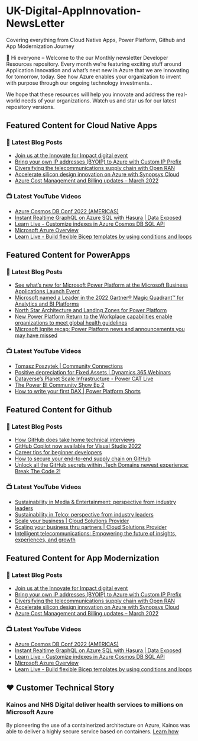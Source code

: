 # UK-Digital-AppInnovation-NewsLetter

Covering everything from Cloud Native Apps, Power Platform, Github and App Modernization Journey

👋 Hi everyone – Welcome to the our Monthly newsletter Developer Resources repository. Every month we’re featuring exciting stuff around Application Innovation and what’s next new in Azure that we are Innovating for tomorrow, today. See how Azure enables your organization to invent with purpose through our ongoing technology investments..


We hope that these resources will help you innovate and address the real-world needs of your organizations. Watch us and star us for our latest repository versions.

## Featured Content for Cloud Native Apps


### 📝 Latest Blog Posts

    
<!-- BLOGCNA:START -->
- [Join us at the Innovate for Impact digital event](https://azure.microsoft.com/blog/join-us-at-the-innovate-for-impact-digital-event/)
- [Bring your own IP addresses (BYOIP) to Azure with Custom IP Prefix](https://azure.microsoft.com/blog/bring-your-own-ip-addresses-byoip-to-azure-with-custom-ip-prefix/)
- [Diversifying the telecommunications supply chain with Open RAN](https://azure.microsoft.com/blog/diversifying-the-telecommunications-supply-chain-with-open-ran/)
- [Accelerate silicon design innovation on Azure with Synopsys Cloud](https://azure.microsoft.com/blog/accelerate-silicon-design-innovation-on-azure-with-synopsys-cloud/)
- [Azure Cost Management and Billing updates – March 2022](https://azure.microsoft.com/blog/azure-cost-management-and-billing-updates-march-2022/)
<!-- BLOGCNA:END -->

### 📺 Latest YouTube Videos

 
<!-- YOUTUBECNA:START -->
- [Azure Cosmos DB Conf 2022 &lpar;AMERICAS&rpar;](https://www.youtube.com/watch?v=aksujgKkht8)
- [Instant Realtime GraphQL on Azure SQL with Hasura | Data Exposed](https://www.youtube.com/watch?v=7oUmJDrbkOI)
- [Learn Live - Customize indexes in Azure Cosmos DB SQL API](https://www.youtube.com/watch?v=eCyG5CPS5fo)
- [Microsoft Azure Overview](https://www.youtube.com/watch?v=oPSHs71mTVU)
- [Learn Live - Build flexible Bicep templates by using conditions and loops](https://www.youtube.com/watch?v=YFzFPj2UgZc)
<!-- YOUTUBECNA:END -->

##  Featured Content for PowerApps
### 📝 Latest Blog Posts
<!-- BLOGPOWER:START -->
- [See what’s new for Microsoft Power Platform at the Microsoft Business Applications Launch Event](https://cloudblogs.microsoft.com/powerplatform/2022/03/30/see-whats-new-for-microsoft-power-platform-at-the-microsoft-business-applications-launch-event/)
- [Microsoft named a Leader in the 2022 Gartner® Magic Quadrant™ for Analytics and BI Platforms](https://powerbi.microsoft.com/en-us/blog/microsoft-named-a-leader-in-the-2022-gartner-magic-quadrant-for-analytics-and-bi-platforms/)
- [North Star Architecture and Landing Zones for Power Platform](https://cloudblogs.microsoft.com/powerplatform/2022/02/18/north-star-architecture-and-landing-zones-for-power-platform/)
- [New Power Platform Return to the Workplace capabilities enable organizations to meet global health guidelines](https://cloudblogs.microsoft.com/powerplatform/2021/11/30/new-power-platform-return-to-the-workplace-capabilities-enable-organizations-to-meet-global-health-guidelines/)
- [Microsoft Ignite recap: Power Platform news and announcements you may have missed](https://cloudblogs.microsoft.com/powerplatform/2021/11/18/microsoft-ignite-recap-power-platform-news-and-announcements-you-may-have-missed/)
<!-- BLOGPOWER:END -->
 ### 📺 Latest YouTube Videos
    
<!-- YOUTUBEPOWER:START -->
- [Tomasz Poszytek | Community Connections](https://www.youtube.com/watch?v=qU4mCmnZZqc)
- [Positive depreciation for Fixed Assets | Dynamics 365 Webinars](https://www.youtube.com/watch?v=EnCStheXuZk)
- [Dataverse’s Planet Scale Infrastructure - Power CAT Live](https://www.youtube.com/watch?v=QlQmBPYAK8I)
- [The Power BI Community Show Ep 2](https://www.youtube.com/watch?v=6BJ50k9lDbw)
- [How to write your first DAX | Power Platform Shorts](https://www.youtube.com/watch?v=QDfCqdjrf3k)
<!-- YOUTUBEPOWER:END -->

##  Featured Content for Github
### 📝 Latest Blog Posts
<!-- BLOGGITHUB:START -->
- [How GitHub does take home technical interviews](https://github.blog/2022-03-31-how-github-does-take-home-technical-interviews/)
- [GitHub Copilot now available for Visual Studio 2022](https://github.blog/2022-03-29-github-copilot-now-available-for-visual-studio-2022/)
- [Career tips for beginner developers](https://github.blog/2022-03-29-career-tips-for-beginner-developers/)
- [How to secure your end-to-end supply chain on GitHub](https://github.blog/2022-03-28-how-to-secure-your-end-to-end-supply-chain-on-github/)
- [Unlock all the GitHub secrets within .Tech Domains newest experience: Break The Code 2!](https://github.blog/2022-03-25-unlock-github-secrets-next-techs-break-the-code-2/)
<!-- BLOGGITHUB:END -->
### 📺 Latest YouTube Videos
<!-- YOUTUBEGITHUB:START -->
- [Sustainability in Media &amp; Entertainment: perspective from industry leaders](https://www.youtube.com/watch?v=p92ze8Wr4J8)
- [Sustainability in Telco: perspective from industry leaders](https://www.youtube.com/watch?v=umeu4BkO7EA)
- [Scale your business | Cloud Solutions Provider](https://www.youtube.com/watch?v=yC9d52PsuOg)
- [Scaling your business thru partners | Cloud Solutions Provider](https://www.youtube.com/watch?v=X33C-RV9dZc)
- [Intelligent telecommunications: Empowering the future of insights, experiences, and growth](https://www.youtube.com/watch?v=d568RFbCLz0)
<!-- YOUTUBEGITHUB:END -->
##  Featured Content for App Modernization
### 📝 Latest Blog Posts
<!-- BLOGAPPMOD:START -->
- [Join us at the Innovate for Impact digital event](https://azure.microsoft.com/blog/join-us-at-the-innovate-for-impact-digital-event/)
- [Bring your own IP addresses (BYOIP) to Azure with Custom IP Prefix](https://azure.microsoft.com/blog/bring-your-own-ip-addresses-byoip-to-azure-with-custom-ip-prefix/)
- [Diversifying the telecommunications supply chain with Open RAN](https://azure.microsoft.com/blog/diversifying-the-telecommunications-supply-chain-with-open-ran/)
- [Accelerate silicon design innovation on Azure with Synopsys Cloud](https://azure.microsoft.com/blog/accelerate-silicon-design-innovation-on-azure-with-synopsys-cloud/)
- [Azure Cost Management and Billing updates – March 2022](https://azure.microsoft.com/blog/azure-cost-management-and-billing-updates-march-2022/)
<!-- BLOGAPPMOD:END -->
### 📺 Latest YouTube Videos
<!-- YOUTUBEAPPMOD:START -->
- [Azure Cosmos DB Conf 2022 &lpar;AMERICAS&rpar;](https://www.youtube.com/watch?v=aksujgKkht8)
- [Instant Realtime GraphQL on Azure SQL with Hasura | Data Exposed](https://www.youtube.com/watch?v=7oUmJDrbkOI)
- [Learn Live - Customize indexes in Azure Cosmos DB SQL API](https://www.youtube.com/watch?v=eCyG5CPS5fo)
- [Microsoft Azure Overview](https://www.youtube.com/watch?v=oPSHs71mTVU)
- [Learn Live - Build flexible Bicep templates by using conditions and loops](https://www.youtube.com/watch?v=YFzFPj2UgZc)
<!-- YOUTUBEAPPMOD:END -->


## ♥️ Customer Technical Story 

### Kainos and NHS Digital deliver health services to millions on Microsoft Azure

By pioneering the use of a containerized architecture on Azure, Kainos was able to deliver a highly secure service based on containers. [Learn how](https://customers.microsoft.com/en-us/story/1368348549535774520-kainos-and-nhs-digital-deliver-health-services-to-millions-on-microsoft-azure)

